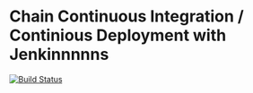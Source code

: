 # Chain Continuous Integration / Continious Deployment with Jenkinnnnns

[![Build Status](http://ec2-34-226-201-74.compute-1.amazonaws.com/buildStatus/icon?job=Sona-facke-back-end-complette)](http://ec2-34-226-201-74.compute-1.amazonaws.com/job/Sona-facke-back-end-complette/)
